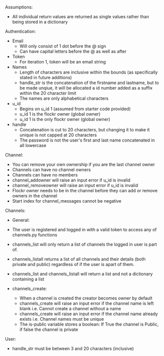 Assumptions:

-   All individual return values are returned as single values rather than being stored in a dictionary

Authentication:

-   Email
    -   Will only consist of 1 dot before the @ sign
    -   Can have capital letters before the @ as well as after
-   Token
    -   For iteration 1, token will be an email string
-   Names
    -   Length of characters are inclusive within the bounds (as specifically stated in future additions)
    -   handle_str is the concatenation of the firstname and lastname, but to be made unqiue, it will be allocated a id number added as a suffix within the 20 character limit
    -   The names are only alphabetical characters
-   u_id
    -   Begins on u_id 1 (assumed from starter code provided)
    -   u_id 1 is the flockr owner (global owner)
    -   u_id 1 is the only flockr owner (global owner)
-   handle
    -   Concatenation is cut to 20 characters, but changing it to make it unique is not capped at 20 characters
    -   The password is not the user's first and last name concatenated in all lowercase

Channel:

-   You can remove your own ownership if you are the last channel owner
-   Channels can have no channel owners
-   Channels can have no members
-   channel_addowner will raise an input error if u_id is invalid
-   channel_removeowner will raise an input error if u_id is invalid
-   Flockr owner needs to be in the channel before they can add or remove owners in the channel
-   Start index for channel_messages cannot be negative

Channels:

-   General:
-   The user is registered and logged in with a valid token to access any of channels.py functions
-   channels_list will only return a list of channels the logged in user is part of.
-   channels_listall returns a list of all channels and their details (both private and public) regardless of if the user is apart of them.
-   channels_list and channels_listall will return a list and not a dictionary containing a list

-   channels_create:
    -   When a channel is created the creator becomes owner by default
    -   channels_create will raise an input error if the channel name is left blank i.e. Cannot create a channel without a name
    -   channels_create will raise an input error if the channel name already exists i.e. Channel names must be unique
    -   The is-public variable stores a boolean: If True the channel is Public, if false the channel is private

User:
- handle_str must be between 3 and 20 characters (inclusive)